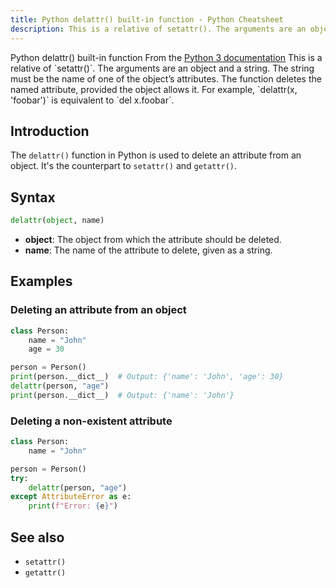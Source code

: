 ```yaml
---
title: Python delattr() built-in function - Python Cheatsheet
description: This is a relative of setattr(). The arguments are an object and a string. The string must be the name of one of the object’s attributes. The function deletes the named attribute, provided the object allows it. For example, delattr(x, 'foobar') is equivalent to del x.foobar.
---
```


<base-title :title="frontmatter.title" :description="frontmatter.description">
Python delattr() built-in function
</base-title>

<base-disclaimer>
  <base-disclaimer-title>
    From the <a target="_blank" href="https://docs.python.org/3/library/functions.html#delattr">Python 3 documentation</a>
  </base-disclaimer-title>
  <base-disclaimer-content>
   This is a relative of `setattr()`. The arguments are an object and a string. The string must be the name of one of the object’s attributes. The function deletes the named attribute, provided the object allows it. For example, `delattr(x, 'foobar')` is equivalent to `del x.foobar`.
  </base-disclaimer-content>
</base-disclaimer>

## Introduction

The `delattr()` function in Python is used to delete an attribute from an object. It's the counterpart to `setattr()` and <router-link to="/builtin/getattr">`getattr()`</router-link>.

## Syntax

```python
delattr(object, name)
```

- **object**: The object from which the attribute should be deleted.
- **name**: The name of the attribute to delete, given as a string.

## Examples

### Deleting an attribute from an object

```python
class Person:
    name = "John"
    age = 30

person = Person()
print(person.__dict__)  # Output: {'name': 'John', 'age': 30}
delattr(person, "age")
print(person.__dict__)  # Output: {'name': 'John'}
```

### Deleting a non-existent attribute

```python
class Person:
    name = "John"

person = Person()
try:
    delattr(person, "age")
except AttributeError as e:
    print(f"Error: {e}")
```

## See also

- <router-link to="/builtin/setattr">`setattr()`</router-link>
- <router-link to="/builtin/getattr">`getattr()`</router-link>
